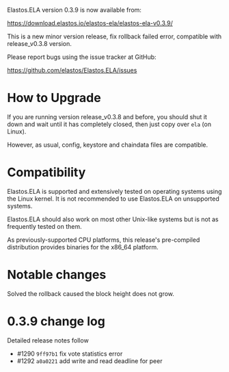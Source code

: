 Elastos.ELA version 0.3.9 is now available from:

  <https://download.elastos.io/elastos-ela/elastos-ela-v0.3.9/>

This is a new minor version release, fix rollback failed error, compatible with release_v0.3.8 version.

Please report bugs using the issue tracker at GitHub:

  <https://github.com/elastos/Elastos.ELA/issues>

How to Upgrade
==============

If you are running version release_v0.3.8 and before, you should shut it down and wait until
 it has completely closed, then just copy over `ela` (on Linux).

However, as usual, config, keystore and chaindata files are compatible.

Compatibility
==============

Elastos.ELA is supported and extensively tested on operating systems
using the Linux kernel. It is not recommended to use Elastos.ELA on
unsupported systems.

Elastos.ELA should also work on most other Unix-like systems but is not
as frequently tested on them.

As previously-supported CPU platforms, this release's pre-compiled
distribution provides binaries for the x86_64 platform.

Notable changes
===============

Solved the rollback caused the block height does not grow.

0.3.9 change log
=================

Detailed release notes follow

- #1290 `9ff97b1` fix vote statistics error
- #1292 `a0a0221` add write and read deadline for peer